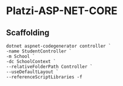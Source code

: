 # Platzi-ASP-NET-CORE

## Scaffolding

```
dotnet aspnet-codegenerator controller `
-name StudentController `
-m School `
-dc SchoolContext `
--relativeFolderPath Controller `
--useDefaultLayout `
--referenceScriptLibraries -f
```